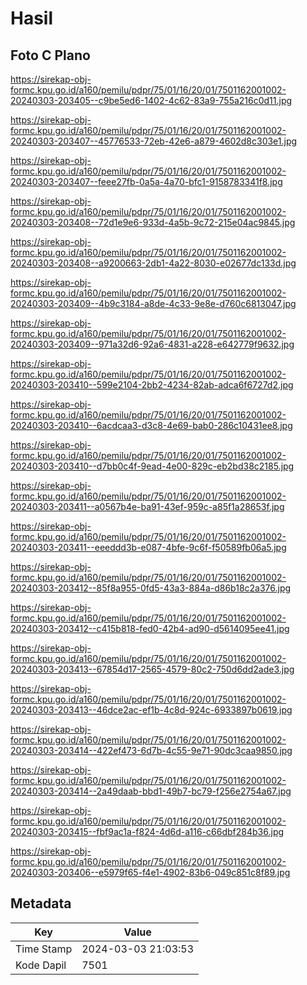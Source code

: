 # Hasil

## Foto C Plano

https://sirekap-obj-formc.kpu.go.id/a160/pemilu/pdpr/75/01/16/20/01/7501162001002-20240303-203405--c9be5ed6-1402-4c62-83a9-755a216c0d11.jpg

https://sirekap-obj-formc.kpu.go.id/a160/pemilu/pdpr/75/01/16/20/01/7501162001002-20240303-203407--45776533-72eb-42e6-a879-4602d8c303e1.jpg

https://sirekap-obj-formc.kpu.go.id/a160/pemilu/pdpr/75/01/16/20/01/7501162001002-20240303-203407--feee27fb-0a5a-4a70-bfc1-9158783341f8.jpg

https://sirekap-obj-formc.kpu.go.id/a160/pemilu/pdpr/75/01/16/20/01/7501162001002-20240303-203408--72d1e9e6-933d-4a5b-9c72-215e04ac9845.jpg

https://sirekap-obj-formc.kpu.go.id/a160/pemilu/pdpr/75/01/16/20/01/7501162001002-20240303-203408--a9200663-2db1-4a22-8030-e02677dc133d.jpg

https://sirekap-obj-formc.kpu.go.id/a160/pemilu/pdpr/75/01/16/20/01/7501162001002-20240303-203409--4b9c3184-a8de-4c33-9e8e-d760c6813047.jpg

https://sirekap-obj-formc.kpu.go.id/a160/pemilu/pdpr/75/01/16/20/01/7501162001002-20240303-203409--971a32d6-92a6-4831-a228-e642779f9632.jpg

https://sirekap-obj-formc.kpu.go.id/a160/pemilu/pdpr/75/01/16/20/01/7501162001002-20240303-203410--599e2104-2bb2-4234-82ab-adca6f6727d2.jpg

https://sirekap-obj-formc.kpu.go.id/a160/pemilu/pdpr/75/01/16/20/01/7501162001002-20240303-203410--6acdcaa3-d3c8-4e69-bab0-286c10431ee8.jpg

https://sirekap-obj-formc.kpu.go.id/a160/pemilu/pdpr/75/01/16/20/01/7501162001002-20240303-203410--d7bb0c4f-9ead-4e00-829c-eb2bd38c2185.jpg

https://sirekap-obj-formc.kpu.go.id/a160/pemilu/pdpr/75/01/16/20/01/7501162001002-20240303-203411--a0567b4e-ba91-43ef-959c-a85f1a28653f.jpg

https://sirekap-obj-formc.kpu.go.id/a160/pemilu/pdpr/75/01/16/20/01/7501162001002-20240303-203411--eeeddd3b-e087-4bfe-9c6f-f50589fb06a5.jpg

https://sirekap-obj-formc.kpu.go.id/a160/pemilu/pdpr/75/01/16/20/01/7501162001002-20240303-203412--85f8a955-0fd5-43a3-884a-d86b18c2a376.jpg

https://sirekap-obj-formc.kpu.go.id/a160/pemilu/pdpr/75/01/16/20/01/7501162001002-20240303-203412--c415b818-fed0-42b4-ad90-d5614095ee41.jpg

https://sirekap-obj-formc.kpu.go.id/a160/pemilu/pdpr/75/01/16/20/01/7501162001002-20240303-203413--67854d17-2565-4579-80c2-750d6dd2ade3.jpg

https://sirekap-obj-formc.kpu.go.id/a160/pemilu/pdpr/75/01/16/20/01/7501162001002-20240303-203413--46dce2ac-ef1b-4c8d-924c-6933897b0619.jpg

https://sirekap-obj-formc.kpu.go.id/a160/pemilu/pdpr/75/01/16/20/01/7501162001002-20240303-203414--422ef473-6d7b-4c55-9e71-90dc3caa9850.jpg

https://sirekap-obj-formc.kpu.go.id/a160/pemilu/pdpr/75/01/16/20/01/7501162001002-20240303-203414--2a49daab-bbd1-49b7-bc79-f256e2754a67.jpg

https://sirekap-obj-formc.kpu.go.id/a160/pemilu/pdpr/75/01/16/20/01/7501162001002-20240303-203415--fbf9ac1a-f824-4d6d-a116-c66dbf284b36.jpg

https://sirekap-obj-formc.kpu.go.id/a160/pemilu/pdpr/75/01/16/20/01/7501162001002-20240303-203406--e5979f65-f4e1-4902-83b6-049c851c8f89.jpg


## Metadata

| Key        | Value               |
| ---------- | ------------------- |
| Time Stamp | 2024-03-03 21:03:53 |
| Kode Dapil | 7501                |



